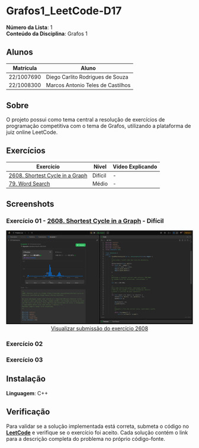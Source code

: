 # Grafos1_LeetCode-D17

**Número da Lista**: 1<br>
**Conteúdo da Disciplina**: Grafos 1<br>

## Alunos
|Matrícula | Aluno |
| -- | -- |
| 22/1007690  |  Diego Carlito Rodrigues de Souza  |
| 22/1008300  |  Marcos Antonio Teles de Castilhos |

## Sobre 
O projeto possui como tema central a resolução de exercícios de programação competitiva com o tema de Grafos, utilizando a plataforma de juiz online LeetCode.

## Exercícios

| Exercício | Nível  | Vídeo Explicando |
|---------|--------|------------------|
| [2608. Shortest Cycle in a Graph](https://leetcode.com/problems/shortest-cycle-in-a-graph/description/) | Difícil | - |
| [79. Word Search](https://leetcode.com/problems/word-search/description/) | Médio | - |

## Screenshots

### Exercício 01 - [2608. Shortest Cycle in a Graph](https://github.com/projeto-de-algoritmos-2025/Grafos1_LeetCode-D17/blob/master/2608_Shortest_Cycle_Graph/solution.cpp) - Difícil

<div align="center">
  <img src="2608_Shortest_Cycle_Graph/image.png" alt="Submissão LeetCode 2608" />
  <br/>
  <a href="https://leetcode.com/problems/shortest-cycle-in-a-graph/submissions/1762051932">
    Visualizar submissão do exercício 2608
  </a>
</div>

### Exercício 02

### Exercício 03

## Instalação 
**Linguagem**: C++<br>

## Verificação

Para validar se a solução implementada está correta, submeta o código no **[LeetCode](https://leetcode.com/)** e verifique se o exercício foi aceito. Cada solução contém o link para a descrição completa do problema no próprio código-fonte.

